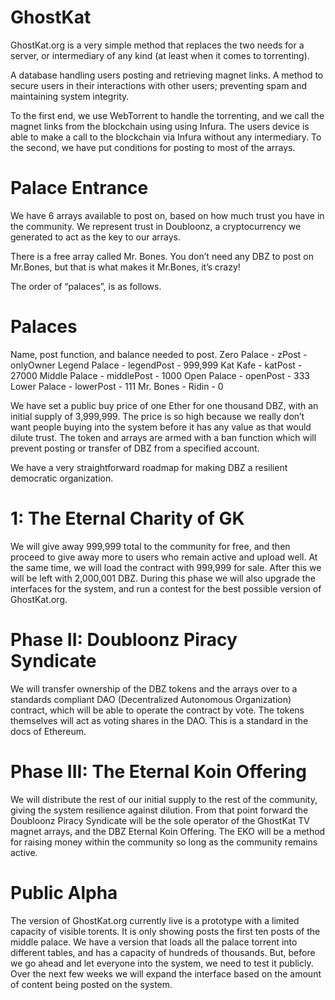 # GhostKat

GhostKat.org is a very simple method that replaces the two needs for a server, or intermediary of any kind (at least when it comes to torrenting). 

A database handling users posting and retrieving magnet links.
A method to secure users in their interactions with other users; preventing spam and maintaining system integrity.

To the first end, we use WebTorrent to handle the torrenting, and we call the magnet links from the blockchain using using Infura. The users device is able to make a call to the blockchain via Infura without any intermediary. To the second, we have put conditions for posting to most of the arrays.

# Palace Entrance
We have 6 arrays available to post on, based on how much trust you have in the community. We represent trust in Doubloonz, a cryptocurrency we generated to act as the key to our arrays. 

There is a free array called Mr. Bones. You don’t need any DBZ to post on Mr.Bones, but that is what makes it Mr.Bones, it’s crazy! 

The order of “palaces”, is as follows.

# Palaces
Name, post function, and balance needed to post.
Zero Palace - zPost - onlyOwner
Legend Palace - legendPost - 999,999
Kat Kafe - katPost - 27000
Middle Palace - middlePost - 1000
Open Palace - openPost - 333
Lower Palace - lowerPost - 111
Mr. Bones - Ridin - 0 

We have set a public buy price of one Ether for one thousand DBZ, with an initial supply of 3,999,999. The price is so high because we really don’t want people buying into the system before it has any value as that would dilute trust. The token and arrays are armed with a ban function which will prevent posting or transfer of DBZ from a specified account. 

We have a very straightforward roadmap for making DBZ a resilient democratic organization.

# 1: The Eternal Charity of GK
We will give away 999,999 total to the community for free, and then proceed to give away more to users who remain active and upload well. At the same time, we will load the contract with 999,999 for sale. After this we will be left with 2,000,001 DBZ. During this phase we will also upgrade the interfaces for the system, and run a contest for the best possible version of GhostKat.org.


# Phase II: Doubloonz Piracy Syndicate
We will transfer ownership of the DBZ tokens and the arrays over to a standards compliant DAO (Decentralized Autonomous Organization) contract, which will be able to operate the contract by vote. The tokens themselves will act as voting shares in the DAO. This is a standard in the docs of Ethereum. 

# Phase III: The Eternal Koin Offering
We will distribute the rest of our initial supply to the rest of the community, giving the system resilience against dilution. From that point forward the Doubloonz Piracy Syndicate will be the sole operator of the GhostKat TV magnet arrays, and the DBZ Eternal Koin Offering. The EKO will be a method for raising money within the community so long as the community remains active.

# Public Alpha
The version of GhostKat.org currently live is a prototype with a limited capacity of visible torents. It is only showing posts the first ten posts of the middle palace. We have a version that loads all the palace torrent into different tables, and has a capacity of hundreds of thousands. But, before we go ahead and let everyone into the system, we need to test it publicly. Over the next few weeks we will expand the interface based on the amount of content being posted on the system.

